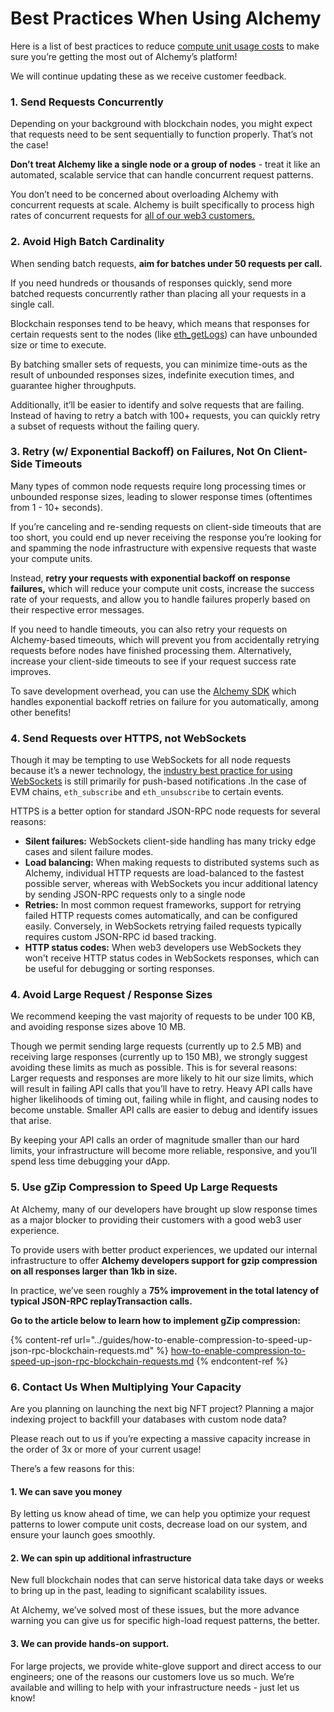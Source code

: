 # Best Practices When Using Alchemy

Here is a list of best practices to reduce [compute unit usage costs](https://docs.alchemy.com/alchemy/documentation/compute-units) to make sure you’re getting the most out of Alchemy’s platform!

We will continue updating these as we receive customer feedback.

### 1. Send Requests Concurrently&#x20;

Depending on your background with blockchain nodes, you might expect that requests need to be sent sequentially to function properly. That’s not the case!

**Don’t treat Alchemy like a single node or a group of nodes** - treat it like an automated, scalable service that can handle concurrent request patterns.

You don’t need to be concerned about overloading Alchemy with concurrent requests at scale. Alchemy is built specifically to process high rates of concurrent requests for [all of our web3 customers. ](https://www.alchemy.com/all-case-studies)

### 2. Avoid High Batch Cardinality&#x20;

When sending batch requests, **aim for batches under 50 requests per call.**

If you need hundreds or thousands of responses quickly, send more batched requests concurrently rather than placing all your requests in a single call.

Blockchain responses tend to be heavy, which means that responses for certain requests sent to the nodes (like [eth\_getLogs](https://docs.alchemy.com/alchemy/guides/eth\_getlogs)) can have unbounded size or time to execute.

By batching smaller sets of requests, you can minimize time-outs as the result of unbounded responses sizes, indefinite execution times, and guarantee higher throughputs.

Additionally, it’ll be easier to identify and solve requests that are failing. Instead of having to retry a batch with 100+ requests, you can quickly retry a subset of requests without the failing query.&#x20;

### 3. Retry (w/ Exponential Backoff) on Failures, Not On Client-Side Timeouts&#x20;

Many types of common node requests require long processing times or unbounded response sizes, leading to slower response times (oftentimes from 1 - 10+ seconds).

If you’re canceling and re-sending requests on client-side timeouts that are too short, you could end up never receiving the response you’re looking for and spamming the node infrastructure with expensive requests that waste your compute units.

Instead, **retry your requests with exponential backoff on response failures,** which will reduce your compute unit costs, increase the success rate of your requests, and allow you to handle failures properly based on their respective error messages.

If you need to handle timeouts, you can also retry your requests on Alchemy-based timeouts, which will prevent you from accidentally retrying requests before nodes have finished processing them. Alternatively, increase your client-side timeouts to see if your request success rate improves.

To save development overhead, you can use the [Alchemy SDK](https://github.com/alchemyplatform/alchemy-sdk-js) which handles exponential backoff retries on failure for you automatically, among other benefits!&#x20;

### 4. Send Requests over HTTPS, not WebSockets&#x20;

Though it may be tempting to use WebSockets for all node requests because it’s a newer technology, the [industry best practice for using WebSockets](https://docs.alchemy.com/alchemy/enhanced-apis/subscription-api-websockets/best-practices-for-using-websockets-in-web3) is still primarily for push-based notifications .In the case of EVM chains, `eth_subscribe` and `eth_unsubscribe` to certain events.

HTTPS is a better option for standard JSON-RPC node requests for several reasons:&#x20;

* **Silent failures:** WebSockets client-side handling has many tricky edge cases and silent failure modes.&#x20;
* **Load balancing:** When making requests to distributed systems such as Alchemy, individual HTTP requests are load-balanced to the fastest possible server, whereas with WebSockets you incur additional latency by sending JSON-RPC requests only to a single node&#x20;
* **Retries:** In most common request frameworks, support for retrying failed HTTP requests comes automatically, and can be configured easily. Conversely, in WebSockets retrying failed requests typically requires custom JSON-RPC id based tracking.&#x20;
* **HTTP status codes:** When web3 developers use WebSockets they won't receive HTTP status codes in WebSockets responses, which can be useful for debugging or sorting responses.&#x20;

### 4. Avoid Large Request / Response Sizes&#x20;

We recommend keeping the vast majority of requests to be under 100 KB, and avoiding response sizes above 10 MB.

Though we permit sending large requests (currently up to 2.5 MB) and receiving large responses (currently up to 150 MB), we strongly suggest avoiding these limits as much as possible. This is for several reasons: Larger requests and responses are more likely to hit our size limits, which will result in failing API calls that you’ll have to retry. Heavy API calls have higher likelihoods of timing out, failing while in flight, and causing nodes to become unstable. Smaller API calls are easier to debug and identify issues that arise.

By keeping your API calls an order of magnitude smaller than our hard limits, your infrastructure will become more reliable, responsive, and you’ll spend less time debugging your dApp.

### 5. Use gZip Compression to Speed Up Large Requests

At Alchemy, many of our developers have brought up slow response times as a major blocker to providing their customers with a good web3 user experience.

To provide users with better product experiences, we updated our internal infrastructure to offer **Alchemy developers support for gzip compression on all responses larger than 1kb in size.**

In practice, we’ve seen roughly a **75% improvement in the total latency of typical JSON-RPC replayTransaction calls.**

**Go to the article below to learn how to implement gZip compression:**&#x20;

{% content-ref url="../guides/how-to-enable-compression-to-speed-up-json-rpc-blockchain-requests.md" %}
[how-to-enable-compression-to-speed-up-json-rpc-blockchain-requests.md](../guides/how-to-enable-compression-to-speed-up-json-rpc-blockchain-requests.md)
{% endcontent-ref %}

### 6. Contact Us When Multiplying Your Capacity&#x20;

Are you planning on launching the next big NFT project? Planning a major indexing project to backfill your databases with custom node data?

Please reach out to us if you’re expecting a massive capacity increase in the order of 3x or more of your current usage!

There’s a few reasons for this:

#### 1. We can save you money&#x20;

By letting us know ahead of time, we can help you optimize your request patterns to lower compute unit costs, decrease load on our system, and ensure your launch goes smoothly.

#### 2. We can spin up additional infrastructure&#x20;

New full blockchain nodes that can serve historical data take days or weeks to bring up in the past, leading to significant scalability issues.

At Alchemy, we’ve solved most of these issues, but the more advance warning you can give us for specific high-load request patterns, the better.&#x20;

#### 3. We can provide hands-on support.&#x20;

For large projects, we provide white-glove support and direct access to our engineers; one of the reasons our customers love us so much. We’re available and willing to help with your infrastructure needs - just let us know!
